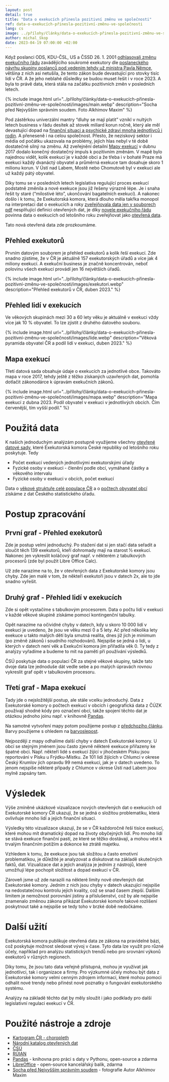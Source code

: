 ```yaml
---
layout: post
detail: true
title: "Data o exekucích přinesla pozitivní změnu ve společnosti"
ref: data-o-exekucích-přinesla-pozitivní-změnu-ve-společnosti
lang: cs
image: ../přílohy/články/data-o-exekucích-přinesla-pozitivní-změnu-ve-společnosti/images/main.webp
author: michal_škop
date: 2023-04-19 07:00:00 +02:00
---
```

Když poslanci ODS, KDU-ČSL, US a ČSSD 26. 1. 2001 [odhlasovali změnu exekučního řádu][link_psp_24502] zavádějícího soukromé exekutory dle [poslaneckého návrhu skupiny poslanců pod vedením tehdy už ministra Pavla Němce][link_psp_725], většina z nich asi netušila, že tento zákon bude devastující pro stovky tisíc lidí v ČR. A že jeho neblahé důsledky se budou muset řešit i v roce 2023. A byla to právě data, která stála na začátku pozitivních změn v posledních letech.
<!--more-->

{% include image.html url="../přílohy/články/data-o-exekucích-přinesla-pozitivní-změnu-ve-společnosti/images/main.webp" description="Socha před Nejvyšším správním soudem. Foto Alkhimov Maxim" %}

Pod zástěrkou univerzální mantry “dluhy se mají platit” vznikl v nultých letech business v řádu desítek až stovek miliard korun ročně, který ale měl devastující dopad na [finanční situaci a psychické zdraví mnoha jednotlivců i rodin][link_aktualne]. A přeneseně i na celou společnost. Přesto, že neziskový sektor i média od počátku ukazovala na problémy, jejich hlas nebyl v té době dostatečně silný na změnu. Až zveřejnění detailní [Mapy exekucí][link_mapa_exekuci] v dubnu 2017 dodalo konečný dostatečný impuls k pozitivním změnám. V mapě bylo najednou vidět, kolik exekucí je v každé obci a že třeba i v bohaté Praze má exekuci každý dvanáctý obyvatel a průměrná exekuce tam dosahuje skoro 1 milionu korun. V Ústí nad Labem, Mostě nebo Chomutově byl v exekuci ale už každý pátý obyvatel.

Díky tomu se v posledních letech legislativa regulující proces exekucí podstatně změnila a nové exekuce jsou již řešeny výrazně lépe. Je i snaha řešit ty staré (“milostivé léto”, ukončování bagatelních exekucí). A nakonec došlo i k tomu, že Exekutorská komora, která dlouho měla takřka monopol na interpretaci dat o exekucích a roky [zveřejňovala data jen v souborech pdf][link_exekomora_pdf] nesplňující definici otevřených dat, je díky [novele exekučního řádu][link_novela] povinna data o exekucích od letošního roku zveřejňovat jako [otevřená data][link_nkod].

Tato nová otevřená data zde prozkoumáme.

## Přehled exekutorů
Prvním datovým souborem je přehled exekutorů a kolik řeší exekucí. Zde snadno zjistíme, že v ČR je aktuálně 157 exekutorských úřadů a více jak 4 miliony exekucí. A exekuční business je značně koncentrován, neboť polovinu všech exekucí provádí jen 16 největších úřadů.

{% include image.html url="../přílohy/články/data-o-exekucích-přinesla-pozitivní-změnu-ve-společnosti/images/exekutori.webp" description="Přehled exekutorů v ČR, duben 2023." %}

## Přehled lidí v exekucích
Ve věkových skupinách mezi 30 a 60 lety věku je aktuálně v exekuci vždy více jak 10 % obyvatel. To lze zjistit z druhého datového souboru.

{% include image.html url="../přílohy/články/data-o-exekucích-přinesla-pozitivní-změnu-ve-společnosti/images/lide.webp" description="Věková pyramida obyvatel ČR a podíl lidí v exekuci, duben 2023." %}

## Mapa exekucí
Třetí datová sada obsahuje údaje o exekucích za jednotlivé obce. Takováto mapa v roce 2017, tehdy ještě z těžko získaných uzavřených dat, pomohla dotlačit zákonodárce k úpravám exekučních zákonů.

{% include image.html url="../přílohy/články/data-o-exekucích-přinesla-pozitivní-změnu-ve-společnosti/images/mapa.webp" description="Mapa exekucí z dubna 2023. Podíl obyvatel v exekuci v jednotlivých obcích. Čím červenější, tím vyšší podíl." %}

# Použitá data
K našich jednoduchým analýzám postupně využijeme všechny [otevřené datové sady][link_nkod], které Exekutorská komora České republiky od letošního roku poskytuje. Tedy
- Počet exekucí vedených jednotlivými exekutorskými úřady
- Fyzické osoby v exekuci - členění podle obcí, vymáhané částky a věkového intervalu
- Fyzické osoby v exekuci v obcích, počet exekucí

Data o [věkové struktuře celé populace ČR][link_csu_struktura] a o [počtech obyvatel obcí][link_csu_obce] získáme z dat Českého statistického úřadu.

# Postup zpracování
## První graf - Přehled exekutorů
Zde je postup velmi jednoduchý. Po stažení dat si jen stačí data seřadit a sloučit těch 139 exekutorů, kteří dohromady mají na starost ½ exekucí. Nakonec jen vykreslit koláčový graf např. v některém z tabulkových procesorů (zde byl použit Libre Office Calc).

Už zde narazíme na to, že v otevřených data z Exekutorské komory jsou chyby. Zde jen malé v tom, že někteří exekutoři jsou v datech 2x, ale to jde snadno vyřešit.

## Druhý graf - Přehled lidí v exekucích
Zde si opět vystačíme s tabulkovým procesorem. Data o počtu lidí v exekuci v každé věkové skupině získáme pomocí kontingenční tabulky.

Opět narazíme na očividné chyby v datech, kdy u skoro 10 000 lidí v exekuci je uvedeno, že jsou ve věku mezi 0 a 5 lety. Ač před několika lety exekuce u takto malých dětí byla smutná realita, dnes již jich je minimum (po změně zákonů i soudního rozhodování). Nejspíše se jedná o lidi, u kterých v datech není věk a Exekuční komora jim přiřadila věk 0. Ty tedy z analýzy vyřadíme a budeme to mít na paměti při používání výsledků.

ČSÚ poskytuje data o populaci ČR za stejné věkové skupiny, takže tato dvoje data lze jednoduše dát vedle sebe a po malých úpravách rovnou vykreslit graf opět v tabulkovém procesoru.

## Třetí graf - Mapa exekucí
Tady jde o nejsložitější postup, ale stále vcelku jednoduchý. Data z Exekutorské komory o počtech exekucí v obcích i geografická data z ČÚZK používají shodné kódy pro označení obcí, takže spojení těchto dat je otázkou jednoho joinu např. v knihovně [Pandas][link_pandas].

Na samotné vytvoření mapy potom použijeme postup z [předchozího článku][link_choropeth]. Barvy použijeme s ohledem na [barvoslepost][link_barvoslepost].

Nejpozději z mapy odhalíme další chyby v datech Exekutorské komory. U obcí se stejným jménem jsou často zjevně některé exekuce přiřazeny ke špatné obci. Např. někteří lidé s exekucí žijící v jihočeském Písku jsou reportováni v Písku u Frýdku-Místku. Ze 101 lidí žijících v Chlumci v okrese Český Krumlov jich opravdu 99 nemá exekuci, jak je v datech uvedeno. To jenom nejspíše některé případy z Chlumce v okrese Ústí nad Labem jsou mylně zapsány tam.

# Výsledek
Výše zmíněné ukázkové vizualizace nových otevřených dat o exekucích od Exekutorské komory ČR ukazují, že se jedná o složitou problematiku, která ovlivňuje mnoho lidí a jejich finanční situaci.

Výsledky této vizualizace ukazují, že se v ČR každoročně řeší tisíce exekucí, které mohou mít dramatický dopad na životy obyčejných lidí. Pro mnoho lidí se stává exekuce finanční pastí, ze které se těžko dostávají, a mohou vést k trvalým finančním potížím a dokonce ke ztrátě majetku.

Vzhledem k tomu, že exekuce jsou tak složitou a často emotivní problematikou, je důležité je analyzovat a diskutovat na základě skutečných faktů, dat. Vizualizace dat a jejich analýza je jedním z nástrojů, které umožňují lépe pochopit složitost a dopad exekucí v ČR.

Zároveň jsme už zde narazili na některé limity nově otevřených dat Exekutorské komory. Jedním z nich jsou chyby v datech ukazující nejspíše na nedostatečnou kontrolu jejich kvality, což se snad časem zlepší. Dalším limitem je nemožnost porovnání jistiny a příslušenství, což by ale nejspíše znamenalo změnou zákona přikázat Exekutorské komoře takové rozlišení poskytnout také a nejspíše se tedy toho v brzké době nedočkáme.

# Další užití
Exekutorská komora publikuje otevřená data ze zákona na pravidelné bázi, což poskytuje možnost sledovat vývoj v čase. Tyto data lze využít pro různé účely, například pro analýzu statistických trendů nebo pro srovnání výkonů exekutorů v různých regionech.

Díky tomu, že jsou tato data veřejně přístupná, mohou je využívat jak jednotlivci, tak i organizace a firmy. Pro výzkumné účely mohou být data z Exekutorské komory velmi cenným zdrojem informací, které mohou pomoci odhalit nové trendy nebo přinést nové poznatky o fungování exekutorského systému.

Analýzy na základě těchto dat by měly sloužit i jako podklady pro další legislativní regulaci exekucí v ČR.

# Použité nástroje a zdroje
- [Kartogram ČR - choropleth][link_choropeth]
- [Národní katalog otevřených dat][link_nkod]
- [ČSÚ][link_csu_obce]
- [RÚIAN][link_ruian]
- [Pandas][link_pandas] - knihovna pro práci s daty v Pythonu, open-source a zdarma
- [LibreOffice][link_libreoffice] - open-source kancelářský balík, zdarma
- [Socha před Nejvyšším správním soudem][link_sochapredns] - fotografie Autor Alkhimov Maxim


[link_sochapredns]: https://commons.wikimedia.org/wiki/File:%D0%9F%D0%BE%D0%BB%D0%BD%D1%8B%D0%B9_%D0%BA%D1%83%D0%B1%D0%B8%D0%B7%D0%BC_-_panoramio.jpg "Socha před Nejvyšším správním soudem. Autor Maxim Alkhimov"
[link_libreoffice]: https://www.libreoffice.org/ "LibreOffice"
[link_ruian]: https://vdp.cuzk.cz/vymenny-format/ruian/ "RÚIAN"
[link_barvoslepost]: https://visualisingdata.com/2019/08/five-ways-to-design-for-red-green-colour-blindness/ "Five ways to design for red-green colour blindness"
[link_choropeth]: https://data.gov.cz/%C4%8Dl%C3%A1nky/kartogram-choropleth "Kartogram ČR - choropleth"
[link_pandas]: https://pandas.pydata.org/pandas-docs/stable/reference/api/pandas.merge.html "Pandas - merge"
[link_csu_struktura]: https://vdb.czso.cz/vdbvo2/faces/index.jsf?page=vystup-objekt&z=T&f=TABULKA&katalog=33156&pvo=DEMD003&str=v1525&c=v3~2__RP2021MP12DP31#w= "Struktura obyvatelstva ČR"
[link_csu_obce]: https://www.czso.cz/csu/czso/statisticka-data-pro-uzemne-analyticke-podklady "Statistická data pro územní a analytické podklady"
[link_nkod]: https://data.gov.cz/datov%C3%A9-sady?poskytovatel=https%3A%2F%2Frpp-opendata.egon.gov.cz%2Fodrpp%2Fzdroj%2Forg%C3%A1n-ve%C5%99ejn%C3%A9-moci%2F70940517 "Národní katalog otevřených dat: Exekutorská komora"
[link_novela]: https://www.zakonyprolidi.cz/cs/2021-286 "Novela exekučního řádu"
[link_exekomora_pdf]: https://statistiky.ekcr.info/o-projektu "'Otevřená data o exekucích'"
[link_mapa_exekuci]: http://mapaexekuci.cz/ "Mapa exekucí"
[link_aktualne]: https://zpravy.aktualne.cz/domaci/chude-cesko/r~e8ce002ca06411e890620cc47ab5f122/ "Chudé Česko"
[link_psp_725]: https://www.psp.cz/sqw/historie.sqw?T=725&O=3 "Poslanecký návrh skupiny poslanců pod vedením Pavla Němce"
[link_psp_24502]: https://www.psp.cz/sqw/hlasy.sqw?G=24502 "Hlasování v Poslanecké sněmovně 32. schůze, 224. hlasování, 26. ledna 2001, 16:02"